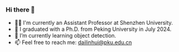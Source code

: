 ### Hi there 👋

- 👩‍🏫 I'm currently an Assistant Professor at Shenzhen University.
- 🌻 I graduated with a Ph.D. from Peking University in July 2024.
- 🌱 I’m currently learning object detection.
- 📫 Feel free to reach me: dailinhui@pku.edu.cn



